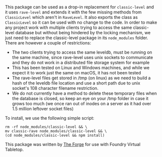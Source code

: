 This package can be used as a drop-in replacement for `classic-level` and it uses `rave-level` and extends it with the few missing methods from `ClassicLevel` which aren't in `RaveLevel`. It also exports the class as `ClassicLevel` so it can be used with no change to the code.
In order to make any project work with multiple clients trying to access the same classic-level database but without being hindered by the locking mechanism, we just need to replace the classic-level package in its `node_modules` folder.
There are however a couple of restrictions:
- The two clients trying to access the same leveldb, must be running on the same machine, since rave-level uses unix sockets to communicate and they do not work in a distributed file storage system for example
- This has been tested on Linux and Windows machines, and while we expect it to work just the same on macOS, it has not been tested
- The rave-level files get stored in /tmp (on linux) as we need to build a hash of the leveldb file location and use a short path due to unix socket's 108 character filename restriction.
- We do not currently have a method to delete these temporary files when the database is closed, so keep an eye on your /tmp folder in case it grows too much (we once ran out of inodes on a server as it had over 1.5 million leftover socket files)

To install, we use the following simple script:
```
rm -rf node_modules/classic-level && \
mv classic-rave node_modules/classic-level && \
(cd node_modules/classic-level && npm install)
```

This package was written by [The Forge](https://forge-vtt.com) for use with Foundry Virtual Tabletop.
